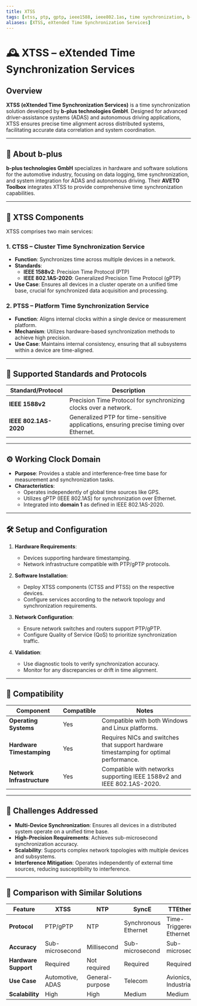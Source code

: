 ```yaml
---
title: XTSS
tags: [xtss, ptp, gptp, ieee1588, ieee802.1as, time synchronization, b-plus, aveto, adas, autonomous vehicles]
aliases: [XTSS, eXtended Time Synchronization Services]
---
```


# 🕰️ XTSS – eXtended Time Synchronization Services

## Overview

**XTSS (eXtended Time Synchronization Services)** is a time synchronization solution developed by **b-plus technologies GmbH**. Designed for advanced driver-assistance systems (ADAS) and autonomous driving applications, XTSS ensures precise time alignment across distributed systems, facilitating accurate data correlation and system coordination.

---

## 🏢 About b-plus

**b-plus technologies GmbH** specializes in hardware and software solutions for the automotive industry, focusing on data logging, time synchronization, and system integration for ADAS and autonomous driving. Their **AVETO Toolbox** integrates XTSS to provide comprehensive time synchronization capabilities.

---

## 🧩 XTSS Components

XTSS comprises two main services:

### 1. **CTSS – Cluster Time Synchronization Service**

- **Function**: Synchronizes time across multiple devices in a network.
- **Standards**:
  - **IEEE 1588v2**: Precision Time Protocol (PTP)
  - **IEEE 802.1AS-2020**: Generalized Precision Time Protocol (gPTP)
- **Use Case**: Ensures all devices in a cluster operate on a unified time base, crucial for synchronized data acquisition and processing.

### 2. **PTSS – Platform Time Synchronization Service**

- **Function**: Aligns internal clocks within a single device or measurement platform.
- **Mechanism**: Utilizes hardware-based synchronization methods to achieve high precision.
- **Use Case**: Maintains internal consistency, ensuring that all subsystems within a device are time-aligned.

---

## 📜 Supported Standards and Protocols

| Standard/Protocol | Description |
|-------------------|-------------|
| **IEEE 1588v2**   | Precision Time Protocol for synchronizing clocks over a network. |
| **IEEE 802.1AS-2020** | Generalized PTP for time-sensitive applications, ensuring precise timing over Ethernet. |

---

## ⚙️ Working Clock Domain

- **Purpose**: Provides a stable and interference-free time base for measurement and synchronization tasks.
- **Characteristics**:
  - Operates independently of global time sources like GPS.
  - Utilizes gPTP (IEEE 802.1AS) for synchronization over Ethernet.
  - Integrated into **domain 1** as defined in IEEE 802.1AS-2020.

---

## 🛠️ Setup and Configuration

1. **Hardware Requirements**:
   - Devices supporting hardware timestamping.
   - Network infrastructure compatible with PTP/gPTP protocols.

2. **Software Installation**:
   - Deploy XTSS components (CTSS and PTSS) on the respective devices.
   - Configure services according to the network topology and synchronization requirements.

3. **Network Configuration**:
   - Ensure network switches and routers support PTP/gPTP.
   - Configure Quality of Service (QoS) to prioritize synchronization traffic.

4. **Validation**:
   - Use diagnostic tools to verify synchronization accuracy.
   - Monitor for any discrepancies or drift in time alignment.

---

## 🧪 Compatibility

| Component | Compatible | Notes |
|-----------|------------|-------|
| **Operating Systems** | Yes | Compatible with both Windows and Linux platforms. |
| **Hardware Timestamping** | Yes | Requires NICs and switches that support hardware timestamping for optimal performance. |
| **Network Infrastructure** | Yes | Compatible with networks supporting IEEE 1588v2 and IEEE 802.1AS-2020. |

---

## 🧠 Challenges Addressed

- **Multi-Device Synchronization**: Ensures all devices in a distributed system operate on a unified time base.
- **High-Precision Requirements**: Achieves sub-microsecond synchronization accuracy.
- **Scalability**: Supports complex network topologies with multiple devices and subsystems.
- **Interference Mitigation**: Operates independently of external time sources, reducing susceptibility to interference.

---

## 🔄 Comparison with Similar Solutions

| Feature | XTSS | NTP | SyncE | TTEthernet |
|---------|------|-----|-------|------------|
| **Protocol** | PTP/gPTP | NTP | Synchronous Ethernet | Time-Triggered Ethernet |
| **Accuracy** | Sub-microsecond | Millisecond | Sub-microsecond | Sub-microsecond |
| **Hardware Support** | Required | Not required | Required | Required |
| **Use Case** | Automotive, ADAS | General-purpose | Telecom | Avionics, Industrial |
| **Scalability** | High | High | Medium | Medium |
